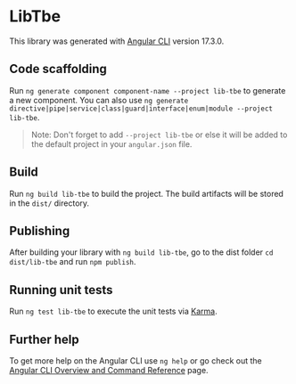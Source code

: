 # LibTbe

This library was generated with [Angular CLI](https://github.com/angular/angular-cli) version 17.3.0.

## Code scaffolding

Run `ng generate component component-name --project lib-tbe` to generate a new component. You can also use `ng generate directive|pipe|service|class|guard|interface|enum|module --project lib-tbe`.
> Note: Don't forget to add `--project lib-tbe` or else it will be added to the default project in your `angular.json` file. 

## Build

Run `ng build lib-tbe` to build the project. The build artifacts will be stored in the `dist/` directory.

## Publishing

After building your library with `ng build lib-tbe`, go to the dist folder `cd dist/lib-tbe` and run `npm publish`.

## Running unit tests

Run `ng test lib-tbe` to execute the unit tests via [Karma](https://karma-runner.github.io).

## Further help

To get more help on the Angular CLI use `ng help` or go check out the [Angular CLI Overview and Command Reference](https://angular.io/cli) page.
